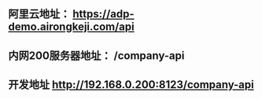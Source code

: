 ## 阿里云地址： https://adp-demo.airongkeji.com/api
## 内网200服务器地址： /company-api
## 开发地址  http://192.168.0.200:8123/company-api